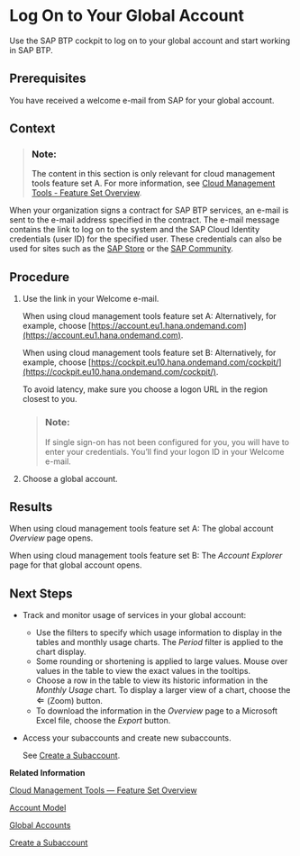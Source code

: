 <!-- loio77be28886328492086ab07c003cb8d37 -->

<link rel="stylesheet" type="text/css" href="../css/sap-icons.css"/>

# Log On to Your Global Account

Use the SAP BTP cockpit to log on to your global account and start working in SAP BTP.



<a name="loio77be28886328492086ab07c003cb8d37__prereq_mkv_1m3_mdb"/>

## Prerequisites

You have received a welcome e-mail from SAP for your global account.



## Context

> ### Note:  
> The content in this section is only relevant for cloud management tools feature set A. For more information, see [Cloud Management Tools - Feature Set Overview](https://help.sap.com/viewer/65de2977205c403bbc107264b8eccf4b/Cloud/en-US/caf4e4e23aef4666ad8f125af393dfb2.html).

When your organization signs a contract for SAP BTP services, an e-mail is sent to the e-mail address specified in the contract. The e-mail message contains the link to log on to the system and the SAP Cloud Identity credentials \(user ID\) for the specified user. These credentials can also be used for sites such as the [SAP Store](https://www.sapstore.com/) or the [SAP Community](https://www.sap.com/community.html).



<a name="loio77be28886328492086ab07c003cb8d37__steps_w21_1ns_ndb"/>

## Procedure

1.  Use the link in your Welcome e-mail.

    When using cloud management tools feature set A: Alternatively, for example, choose [https://account.eu1.hana.ondemand.com](https://account.eu1.hana.ondemand.com).

    When using cloud management tools feature set B: Alternatively, for example, choose [https://cockpit.eu10.hana.ondemand.com/cockpit/](https://cockpit.eu10.hana.ondemand.com/cockpit/).

    To avoid latency, make sure you choose a logon URL in the region closest to you.

    > ### Note:  
    > If single sign-on has not been configured for you, you will have to enter your credentials. You’ll find your logon ID in your Welcome e-mail.

2.  Choose a global account.




<a name="loio77be28886328492086ab07c003cb8d37__result_chm_ryx_32b"/>

## Results

When using cloud management tools feature set A: The global account *Overview* page opens.

When using cloud management tools feature set B: The *Account Explorer* page for that global account opens.



<a name="loio77be28886328492086ab07c003cb8d37__postreq_pfk_njx_k2b"/>

## Next Steps

-   Track and monitor usage of services in your global account:

    -   Use the filters to specify which usage information to display in the tables and monthly usage charts. The *Period* filter is applied to the chart display.
    -   Some rounding or shortening is applied to large values. Mouse over values in the table to view the exact values in the tooltips.
    -   Choose a row in the table to view its historic information in the *Monthly Usage* chart. To display a larger view of a chart, choose the <span style="font-size:16px;"><span class="SAP-icons"></span></span> \(Zoom\) button.
    -   To download the information in the *Overview* page to a Microsoft Excel file, choose the *Export* button.

-   Access your subaccounts and create new subaccounts.

    See [Create a Subaccount](create-a-subaccount-05280a1.md).


**Related Information**  


[Cloud Management Tools — Feature Set Overview](../10-concepts/cloud-management-tools-feature-set-overview-caf4e4e.md "Cloud management tools represent the group of technologies designed for managing SAP BTP.")

[Account Model](../10-concepts/account-model-8ed4a70.md#loio8ed4a705efa0431b910056c0acdbf377 "Learn more about the different types of accounts on SAP BTP and how they relate to each other.")

[Global Accounts](../10-concepts/account-model-8ed4a70.md#loioc165d95ee700407eb181770901caec94 "A global account is the realization of a contract you or your comaony made with SAP.")

[Create a Subaccount](create-a-subaccount-05280a1.md "Create subaccounts in your global account using the SAP BTP cockpit.")

